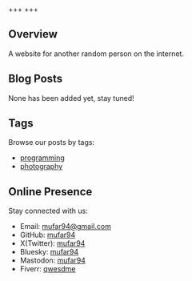 +++
+++

## Overview

A website for another random person on the internet.

## Blog Posts

None has been added yet, stay tuned!

## Tags

Browse our posts by tags:

- [programming](./tags/programming)
- [photography](./tags/photography)

## Online Presence

Stay connected with us:

- Email: [mufar94@gmail.com](mailto:mufar94@gmail.com)
- GitHub: [mufar94](https://github.com/mufar94)
- X(Twitter): [mufar94](https://x.com/mufar94)
- Bluesky: [mufar94](https://bsky.app/profile/mufar94.bsky.social)
- Mastodon: [mufar94](https://mastodon.social/@mufar94)
- Fiverr: [qwesdme](https://fiverr.com/qwesdme)